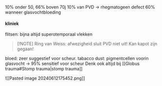 10% onder 50, 66% boven 70j
10% van PVD -> rhegmatogeen defect
60% wanneer glasvochtbloeding

#### kliniek
flitsen: bijna altijd superotemporaal
vlekken
> [!NOTE] Ring van Weiss: afwezigheid sluit PVD niet uit! Kan kapot zijn gegaan!

bloed: zeer suggestief voor scheur.
tabacco dust: pigmentcellen voorin glasvocht -> 95% sensitief voor scheur
Denk ook altijd bij [[Globus trauma#Stomp trauma|stomp trauma]]

![[Pasted image 20240612175452.png]]